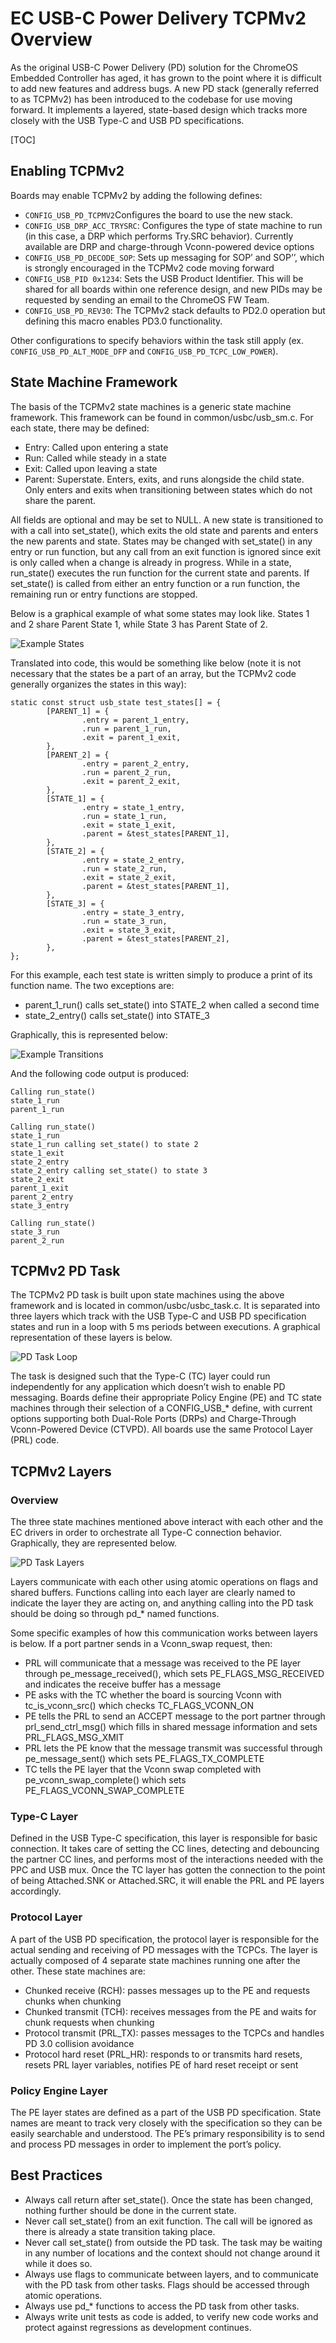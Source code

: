 # EC USB-C Power Delivery TCPMv2 Overview

As the original USB-C Power Delivery (PD) solution for the ChromeOS Embedded Controller has aged, it has grown to the point where it is difficult to add new features and address bugs.  A new PD stack (generally referred to as TCPMv2) has been introduced to the codebase for use moving forward.  It implements a layered, state-based design which tracks more closely with the USB Type-C and USB PD specifications.

[TOC]

## Enabling TCPMv2

Boards may enable TCPMv2 by adding the following defines:



*   `CONFIG_USB_PD_TCPMV2`Configures the board to use the new stack.
*   `CONFIG_USB_DRP_ACC_TRYSRC`: Configures the type of state machine to run (in this case, a DRP which performs Try.SRC behavior).  Currently available are DRP and charge-through Vconn-powered device options
*   `CONFIG_USB_PD_DECODE_SOP`: Sets up messaging for SOP’ and SOP’’, which is strongly encouraged in the TCPMv2 code moving forward
*   `CONFIG_USB_PID 0x1234`: Sets the USB Product Identifier.  This will be shared for all boards within one reference design, and new PIDs may be requested by sending an email to the ChromeOS FW Team.
*   `CONFIG_USB_PD_REV30`: The TCPMv2 stack defaults to PD2.0 operation but defining this macro enables PD3.0 functionality.

Other configurations to specify behaviors within the task still apply (ex. `CONFIG_USB_PD_ALT_MODE_DFP` and `CONFIG_USB_PD_TCPC_LOW_POWER`).


## State Machine Framework

The basis of the TCPMv2 state machines is a generic state machine framework.  This framework can be found in common/usbc/usb\_sm.c.  For each state, there may be defined:



*   Entry: Called upon entering a state
*   Run: Called while steady in a state
*   Exit: Called upon leaving a state
*   Parent: Superstate.  Enters, exits, and runs alongside the child state.  Only enters and exits when transitioning between states which do not share the parent.

All fields are optional and may be set to NULL.  A new state is transitioned to with a call into set\_state(), which exits the old state and parents and enters the new parents and state.  States may be changed with set\_state() in any entry or run function, but any call from an exit function is ignored since exit is only called when a change is already in progress.  While in a state, run\_state() executes the run function for the current state and parents.  If set\_state() is called from either an entry function or a run function, the remaining run or entry functions are stopped.

Below is a graphical example of what some states may look like.  States 1 and 2 share Parent State 1, while State 3 has Parent State of 2.


![Example States](images/TCPMv2-ExampleStates.png "Example States")


Translated into code, this would be something like below (note it is not necessary that the states be a part of an array, but the TCPMv2 code generally organizes the states in this way):


```
static const struct usb_state test_states[] = {
        [PARENT_1] = {
                .entry = parent_1_entry,
                .run = parent_1_run,
                .exit = parent_1_exit,
        },
        [PARENT_2] = {
                .entry = parent_2_entry,
                .run = parent_2_run,
                .exit = parent_2_exit,
        },
        [STATE_1] = {
                .entry = state_1_entry,
                .run = state_1_run,
                .exit = state_1_exit,
                .parent = &test_states[PARENT_1],
        },
        [STATE_2] = {
                .entry = state_2_entry,
                .run = state_2_run,
                .exit = state_2_exit,
                .parent = &test_states[PARENT_1],
        },
        [STATE_3] = {
                .entry = state_3_entry,
                .run = state_3_run,
                .exit = state_3_exit,
                .parent = &test_states[PARENT_2],
        },
};
```


For this example, each test state is written simply to produce a print of its function name.  The two exceptions are:



*   parent\_1\_run() calls set\_state() into STATE\_2 when called a second time
*   state\_2\_entry() calls set\_state() into STATE\_3

Graphically, this is represented below:


![Example Transitions](images/TCPMv2-ExampleTransitions.png "Example state transitions and resulting called functions")


And the following code output is produced:


```
Calling run_state()
state_1_run
parent_1_run

Calling run_state()
state_1_run
state_1_run calling set_state() to state 2
state_1_exit
state_2_entry
state_2_entry calling set_state() to state 3
state_2_exit
parent_1_exit
parent_2_entry
state_3_entry

Calling run_state()
state_3_run
parent_2_run
```



## TCPMv2 PD Task

The TCPMv2 PD task is built upon state machines using the above framework and is located in common/usbc/usbc\_task.c.  It is separated into three layers which track with the USB Type-C and USB PD specification states and run in a loop with 5 ms periods between executions.  A graphical representation of these layers is below.



![PD Task Loop](images/TCPMv2-TaskLoop.png "PD task loop state machine calls")


The task is designed such that the Type-C (TC) layer could run independently for any application which doesn’t wish to enable PD messaging.  Boards define their appropriate Policy Engine (PE) and TC state machines through their selection of a CONFIG\_USB\_\* define, with current options supporting both Dual-Role Ports (DRPs) and Charge-Through Vconn-Powered Device (CTVPD).  All boards use the same Protocol Layer (PRL) code.


## TCPMv2 Layers


### Overview

The three state machines mentioned above interact with each other and the EC drivers in order to orchestrate all Type-C connection behavior.  Graphically, they are represented below.



![PD Task Layers](images/TCPMv2-TaskLayers.png "PD task layer interactions")


Layers communicate with each other using atomic operations on flags and shared buffers.  Functions calling into each layer are clearly named to indicate the layer they are acting on, and anything calling into the PD task should be doing so through pd\_\* named functions.

Some specific examples of how this communication works between layers is below.  If a port partner sends in a Vconn\_swap request, then:



*   PRL will communicate that a message was received to the PE layer through pe\_message\_received(), which sets PE\_FLAGS\_MSG\_RECEIVED and indicates the receive buffer has a message
*   PE asks with the TC whether the board is sourcing Vconn with tc\_is\_vconn\_src() which checks TC\_FLAGS\_VCONN\_ON
*   PE tells the PRL to send an ACCEPT message to the port partner through prl\_send\_ctrl\_msg() which fills in shared message information and sets PRL\_FLAGS\_MSG\_XMIT
*   PRL lets the PE know that the message transmit was successful through pe\_message\_sent() which sets PE\_FLAGS\_TX\_COMPLETE
*   TC tells the PE layer that the Vconn swap completed with pe\_vconn\_swap\_complete() which sets PE\_FLAGS\_VCONN\_SWAP\_COMPLETE


### Type-C Layer

Defined in the USB Type-C specification, this layer is responsible for basic connection.  It takes care of setting the CC lines, detecting and debouncing the partner CC lines, and performs most of the interactions needed with the PPC and USB mux.  Once the TC layer has gotten the connection to the point of being Attached.SNK or Attached.SRC, it will enable the PRL and PE layers accordingly.


### Protocol Layer

A part of the USB PD specification, the protocol layer is responsible for the actual sending and receiving of PD messages with the TCPCs.  The layer is actually composed of 4 separate state machines running one after the other.  These state machines are:



*   Chunked receive (RCH):  passes messages up to the PE and requests chunks when chunking
*   Chunked transmit (TCH): receives messages from the PE and waits for chunk requests when chunking
*   Protocol transmit (PRL\_TX): passes messages to the TCPCs and handles PD 3.0 collision avoidance
*   Protocol hard reset (PRL\_HR): responds to or transmits hard resets, resets PRL layer variables, notifies PE of hard reset receipt or sent


### Policy Engine Layer

The PE layer states are defined as a part of the USB PD specification.  State names are meant to track very closely with the specification so they can be easily searchable and understood.  The PE’s primary responsibility is to send and process PD messages in order to implement the port’s policy.


## Best Practices



*   Always call return after set\_state().  Once the state has been changed, nothing further should be done in the current state.
*   Never call set\_state() from an exit function.  The call will be ignored as there is already a state transition taking place.
*   Never call set\_state() from outside the PD task.  The task may be waiting in any number of locations and the context should not change around it while it does so.
*   Always use flags to communicate between layers, and to communicate with the PD task from other tasks.  Flags should be accessed through atomic operations.
*   Always use pd\_\* functions to access the PD task from other tasks.
*   Always write unit tests as code is added, to verify new code works and protect against regressions as development continues.
